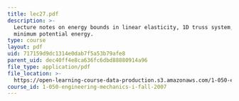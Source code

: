 ```yaml
---
title: lec27.pdf
description: >-
  Lecture notes on energy bounds in linear elasticity, 1D truss system, and
  minimum potential energy.
type: course
layout: pdf
uid: 717159d9dc1314e0dab7f5a53b79afe8
parent_uid: dec40ff4e8ca636fc6dbd88880914a96
file_type: application/pdf
file_location: >-
  https://open-learning-course-data-production.s3.amazonaws.com/1-050-engineering-mechanics-i-fall-2007/717159d9dc1314e0dab7f5a53b79afe8_lec27.pdf
course_id: 1-050-engineering-mechanics-i-fall-2007
---
```


